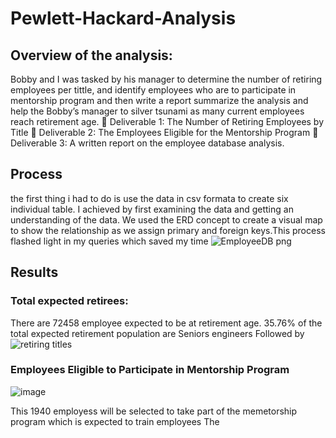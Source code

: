 # Pewlett-Hackard-Analysis
## Overview of the analysis:
Bobby and I was tasked by his manager to determine the number of retiring employees per tittle, and identify employees who are to participate in mentorship program and then write a report summarize the analysis and help the Bobby’s manager to silver tsunami as many current employees reach retirement age.
	Deliverable 1: The Number of Retiring Employees by Title
	Deliverable 2: The Employees Eligible for the Mentorship Program
	Deliverable 3: A written report on the employee database analysis.

## Process
the first thing i had to do is use the data in csv formata to create six individual table. I achieved by first examining the data and getting an understanding of the data. We used the ERD concept to create a visual map to show the relationship as we assign primary and foreign keys.This process flashed light in my queries which saved my time ![EmployeeDB png](https://user-images.githubusercontent.com/115379848/215355325-566d2477-21c5-4aa8-b7a5-469168e3f73c.png)




## Results
### Total expected retirees: 
There are 72458 employee expected to be at retirement age.
35.76% of the total expected retirement population are Seniors engineers
Followed by 
![retiring titles](https://user-images.githubusercontent.com/115379848/215355179-b630adb6-dec7-437c-99d6-508c19f02c2c.png)

### Employees Eligible to Participate in Mentorship Program
![image](https://user-images.githubusercontent.com/115379848/215360220-e9340f17-197d-4695-9b6b-f14ca514b538.png)


This 1940 employess will be selected to take part of the memetorship program which is expected to train employees 
The 
